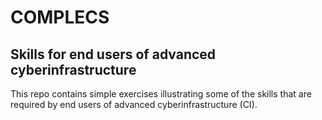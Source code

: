 # COMPLECS
## Skills for end users of advanced cyberinfrastructure

This repo contains simple exercises illustrating some of the skills that are required by end users of advanced cyberinfrastructure (CI).
